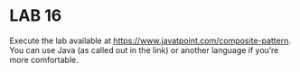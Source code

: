 # LAB 16

Execute the lab available at https://www.javatpoint.com/composite-pattern. You can use Java (as called out in the link) or another language if you’re more comfortable.